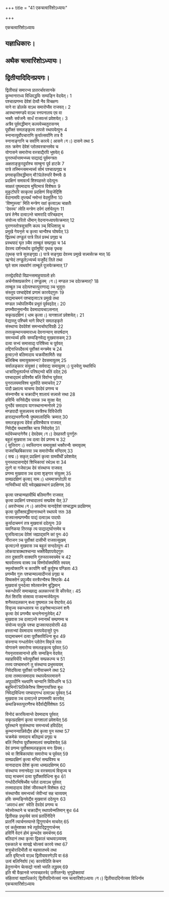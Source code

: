 +++
title = "41 एकचत्वारिंशोऽध्यायः"

+++





एकचत्वारिंशोऽध्यायः  




यज्ञाधिकारः।  
------------------  
अथैक चत्वारिंशोऽध्यायः।  
---------------------------  
द्वितीयादिदिनप्रयगः।  
-----------------------------  
द्वितीयाहं समारभ्य प्रातरर्चावसानके  
कुम्भानाराध्य विधिवद्धविः सम्यङ्नि वेदयेत्। 1  
पश्चात्प्रणम्य देवेशं देव्यौ नैव विचक्षणः  
याने वा डोलके वाऽथ समारोप्यैव राजवत्। 2  
आस्थानमण्डपे वाऽथ स्नपनालय एव वा  
भक्तैः सर्वजनैः सार्धं राजवत्सं प्रवेशयेत्। 3  
अत्रैव पूर्ववद्धीमान् कल्पयेच्चतुरासनम्  
पूर्वोक्तं समलङ्कृत्य तापसे स्थापयेत्पुनः 4  
स्नानात्पूर्वोपचाराणि कुर्यात्सर्वाणि तत्र वै  
स्नानाङ्गानि च सर्वाणि कारये ( आसने।ग।) दासने तथा 5  
ततः क्रमेण देवेशं प्लोतवस्त्रान्तमेव च  
योगासने समारोप्य वस्त्राद्यैरपि भूषयेत् 6  
पुनरर्घ्यान्तमभ्य्च्य पाद्याद्यं पूर्वमन्त्रतः  
अक्षताङ्कुरदूर्वाश्च साम्बुना पूर्व हाटके 7  
पात्रे तस्मिन्त्समभ्यर्च्य सोमं पश्चात्प्रगृह्य च  
प्रणवाकृतिवद्धीमान् मौ?Rलेरुपरि वैष्णवैः 8  
प्रदक्षिणं समावर्त्य शिश्यहस्ते ददेत्पुनः  
साक्षतं पुष्पमादाय मुष्टिमात्रं विशेषतः 9  
मुकुटोपरि सत्कृत्वा प्रदक्षिणं विसृजेद्दिशि  
वेदानामपि तृप्त्यर्थं नमोन्तं वेदमुर्तिना 10  
'विष्णुस्त्वा' मिति मन्त्रेण रक्षां कृत्वाऽथ चाक्षतैः  
'देवस्य' त्वेति मन्त्रेण दर्पणं दर्शयेत्पुनः 11  
छत्रं तेनैव दत्वाऽन्ते चामरादि परिच्छदान्  
संयोज्य परितो धीमान् वेदनानध्यापयेत्क्रमात् 12  
पुराणस्तोत्रसूत्राणि कल्प ञ्च् विधिशासु च  
प्रमुखे गेयनृत्ते च कृत्वा चान्यैश्च घोषयेत् 13  
द्विप्रस्थं तण्डुलं पात्रे तिलं प्रस्थं प्रगृह्य च  
प्रस्थपादं घृत ञ्चैव ताम्बूलं सम्प्रगृह्य च 14  
देवस्य दर्शनार्थाय दूर्वामुष्टिं पृथक् पृथक्  
(पृथक् पात्रे सुसङ्गृह्य।) पात्रे सङ्गृह्य देवस्य प्रमुखे सन्न्यसेत्क्र मात् 16  
ऋग्वेदं तण्डुलेऽभ्यर्च्य यजुर्वेदं तिले तथा  
घृते साम त्वथर्वाणं ताम्बूले पूजयेत्क्रमात् 17  
  
  
तत्तद्वेदविदो विप्रान्त्समाहुयाग्रतो हरेः  
अर्चनोक्तप्रकारेण ( तण्डुलम् ।ग।) मण्डल ञ्च ददेत्क्रमात्? 18  
ताम्बूल ञ्च ददेत्पश्चात्पुराणाद्य ञ्च भूसुराः  
संस्तूय पश्चाद्देवेशं प्रणामं कारयेद्गुरुः 19  
पाद्यमाचमनं पश्चाद्दत्वाऽत्र प्रमुखे तथा  
मण्डल ञ्चोपलिप्यैव प्रभूतं पूर्ववद्ददेत्। 20  
प्रणम्यैवानुमान्यैव देवमादायचाऽसनात्  
सकृत्प्रदक्षिणं ( धाम कृत्वा।) यागशालां प्रवेशयेत्। 21  
वेद्यास्तु पश्चिमे भागे विष्टरे समलङ्कृते  
संस्थाप्य देवदेवेशं समभ्यर्चाष्टविग्रहैः 22  
तत्तत्कुम्भान्त्समाराध्य देवनान्यान् सपार्षदान्  
समभ्यर्च्य हविः सम्यङ्निवेद्य मुखवासकम् 23  
दत्वा सभ्यं समासाद्य परिषिच्य च पूर्ववत्  
तद्दिनाधिपदैवत्यं पूर्वोक्तं मन्त्रमेव च 24  
हुत्वाऽन्ते बलिमादाय चक्रवीशामितैः सह  
बलिबिम्ब समायुक्तमन्य? देवसमायुतम् 25  
सर्वालङ्कार संयुक्तं ( सर्ववाद्य समायुतम्।) पूजयेत्तु यथाविधि  
धात्रादिभूतपर्यन्तं परिषद्भ्यो बलिं ददेत् 26  
पश्चाद्ग्रामं प्रविश्यैव बलिं विर्वाप्य पूर्ववत्  
पुनरालयमाविश्व भूतपीठे समाचरेत् 27  
पादौ प्रक्षाल्य चाचम्य देवदेवं प्रणम्य च  
संस्नाप्यैव च चक्रादीन् शालायं सन्न्यसे त्तथा 28  
हविर्भिः सनिवेद्यैव पावक ञ्च सुरक्ष येत्  
पुनर्देवं समादाय यागस्थानान्मनोरमे 29  
मण्डपादौ सुसन्न्यस्य वस्त्रैश्च विविधैरपि  
हाराद्याभरणैरन्यैः पुष्पमालादिभिः क्रमात् 30  
समलङ्कृत्य देवेसं हविश्चैवात्र राजवत्  
निवेद्यैव यथाशक्ति चात्र निवेदयेत् 31  
मर्दयेच्चन्दनेनैव ( देवदेवम्।ग।) देवहस्तौ पुनर्गुरुः  
बहुलं मुखवास ञ्च दत्वा देवं प्रणम्य च 32  
( सुत्तिराग।) स्वस्तिगान समायुक्तं भक्तैरन्यैः समावृतम्  
राजवच्छिबिकारया ञ्च समारोप्यैव मन्दिरम् 33  
( सद्म।) सकृत् प्रदक्षिणं कृत्वा ग्रामवीथीं प्रवेशयेत्  
पुनस्तदासनाद्देवं शिभिकायां रथेऽथ वा 34  
तुरगे वा गजेवाऽथ देवं संस्थाप्य राजवत्  
प्रणम्य मुखवास ञ्च दत्वा शृङ्गार संयुतम् 35  
ग्रामप्रदक्षिणं कृत्वा( याम।) धाममात्रगतेऽपि वा  
नाभिवीथ्यां यदि भवेद्‌ब्रह्मस्थानं प्रदक्षिणम् 36  
  
  
कृत्वा पश्चान्महावीथिं बलिमार्गेण राजवत्  
कृत्वा प्रदक्षिणं पश्चादालयं सम्प्रवेश येत् 37  
( अवरोप्याथ।ग।) अपरोप्य यानाद्देवेशं पश्चाद्धाम प्रदक्षिणम्  
कृत्वा पूर्वोक्तवद्धीमानास्थाने स्थापये त्ततः 38  
राजवत्सम्प्रणम्यैव पाद्यं दत्वाऽथ पादयोः  
कुर्यादाचमनं तत्र मुखवासं ददेत्पुनः 39  
यवनिकया तिरस्कृ त्य पाद्याद्यर्घान्तमेव च  
पूजयित्वाऽथ देवेशं जह्याद्यवनि कां पुनः 40  
नीराजन ञ्च पूर्वोक्तं दासीभी राजवत्सुखम्  
कृत्वाऽन्ते मुखवास ञ्च बहुलं सन्ददेत्पुनः 41  
लोकयात्राक्थाश्चान्या भक्तैर्विज्ञापयेद्गुरुः  
तत्त दुक्तानि वाक्यानि गुरुस्तत्स्वयमेव च 42  
श्रावयेत्तस्य वाक्य ञ्च विष्णोर्वाक्यमिति स्वयम्  
स्मृत्वोक्तानि च कार्याणि सर्वे कुर्युश्च पण्डिताः 43  
प्रणम्यैव गुरुः पश्चान्माल्यादीन्त्सं प्रगृह्य च  
विष्वक्सेनं प्रपूज्यैव वस्त्रैरन्यैश्च शिष्टकेः 44  
मुखवासं पुनर्दत्वा श्वेतवस्त्रेण बुद्धिमान्  
स्कन्धोपरि समाच्छाद्य अलकान्त्सं वि कीरयेत्। 45  
तैलं शिरसि संस्राव्य राजवन्मर्जयेत्पुनः  
शनैस्तदलकान् बध्य पुष्पमाल ञ्च वेष्टयेत् 46  
विसृज्य स्कन्धवस्त्र न्त दङ्गेष्वभ्यञ्जनं शनैः  
कृत्वा देवं प्रणम्यैव चन्दनेनानुलेयेत् 47  
मुखवास ञ्च दत्वाऽन्ते स्नानार्थं सम्प्रणम्य च  
संयोज्य पादुके पश्चा द्राजवत्पादयोरपि 48  
हस्ताभ्यां देवमादाय स्तापयेदासुरे पुनः  
पाद्यमाचमनं दत्वा पूर्वोक्तविधिना बुधः 49  
संस्नाप्य गन्धतोयेन प्लोतेन विमृजे त्ततः  
योगासने समारोप्य समलङ्कृत्य पूर्ववत् 50  
गेयनृत्तावसानान्ते हविः सम्यङ्नि वेदयेत्  
महाहविर्यदि भवेत्पूर्वोक्तं सम्प्रकल्प्य च 51  
तस्य पश्चामभागे तु संस्थाप्य प्रभुमव्ययम्  
निवेदयित्वा पूर्वोक्तं पानीयाचमने तथा 52  
दत्वा तस्मात्समादाय स्थापयेत्परमासने  
अपूपादीनि भक्ष्याणि चान्यानि विविधानि च 53  
बहुभिर्ना?Rलिकेरैश्च विष्णुगायत्रिया बुधः  
निवेद्यविधिना पश्चाद्गन्धं दत्वाऽथ पूर्ववत् 54  
मुखवास ञ्च दत्वाऽन्ते प्रणाममपि कारयेत्  
कथाङिस्तत्पुराणैश्च वेदैर्वाद्यैर्विशेषतः 55  
  
  
विनोदं कारयित्वान्ते देवमादाय पूर्ववत्  
सकृत्प्रदक्षिणं कृत्वा यागशालां प्रवेशयेत् 56  
पूर्वस्थाने सुसंस्थाप्य समभ्यर्च्य हविर्ददेत्  
कुम्भानन्यान्निवेद्यैव होमं कृत्वा पुन स्तथा 57  
चक्रमेकं समादाय बलिद्रव्यं प्रगृह्य च  
बलिं निर्वाप्य पूर्वोक्तमालयं सम्प्रवेशयेत् 58  
देवं प्रणम्य पूर्वोक्तमलङ्कृत्य मनः प्रियम्।  
रथे वा शिबिकायांवा समारोप्य च पूर्ववत् 59  
ग्रामप्रदक्षिणं कृत्वा मन्दिरं सम्प्रविश्य च  
यानादादाय देवेशं कृत्वा धामप्रदक्षिणम् 60  
संस्थाप्य स्नानवेद्या ञ्च वस्त्रमाल्यं विसृज्य च  
पाद्य माचमनं दत्वा पूर्वोक्तविधिना बुधः 61  
गन्धोदैरभिषिच्यैव प्लोतं दत्वाऽथ पूर्ववत्  
तस्मादादाय देवेशं जीवस्थाने विशेषतः 62  
संस्थाप्यैव समभ्यर्च्य जेवीभ्यां सह चाव्ययम्  
हविः सम्यङ्निवेद्यैव मुखवासं ददेत्पुनः 63  
'अपराधं क्षम' स्वेति देवदेवं प्रणम्य च  
स्वेस्वेस्थाने च चक्रादीन् स्थापयेन्मतिमान् बुधः 64  
द्वितीयाहः प्रभृत्येवं सायं प्रतर्दिनेदिने  
प्रातर्नि त्यार्चनस्यान्ते द्विगुणार्चन माचरेत् 65  
एवं कर्तुमशक्त श्चे त्पूर्ववद्द्विगुणार्चनम्  
हविर्नि वेदनं होमं कुम्भदेव समर्चनम् 66  
बलिदानं तथा कृत्वा द्विकालं चाथवाऽव्ययम्  
एककाले च सायह्ने चोत्सवं कारये त्तथा 67  
शत्रुचोरादिभीतौ वा महावातभये तथा  
अति वृष्टिभये वाऽथ द्वितीयावरणेऽपि वा 68  
उत्वं बलिनिर्वापं (च) कारयेदिति केचन  
हेतुनान्येन चेत्सद्यो नाशो भवति तद्ध्रुवम् 69  
इति श्री वैखानसे भगवच्छास्त्रे( उत्तरतन्त्रे) भृगुप्रोक्तायां  
संहितायां यज्ञाधिकारे( द्वितीयदिनोत्सवं नाम चत्वारिंशोऽध्यायः।ग।) द्वितीयाददिनोत्सव विधिर्नाम  
एकचत्वारिंशोऽध्यायः  


_________


